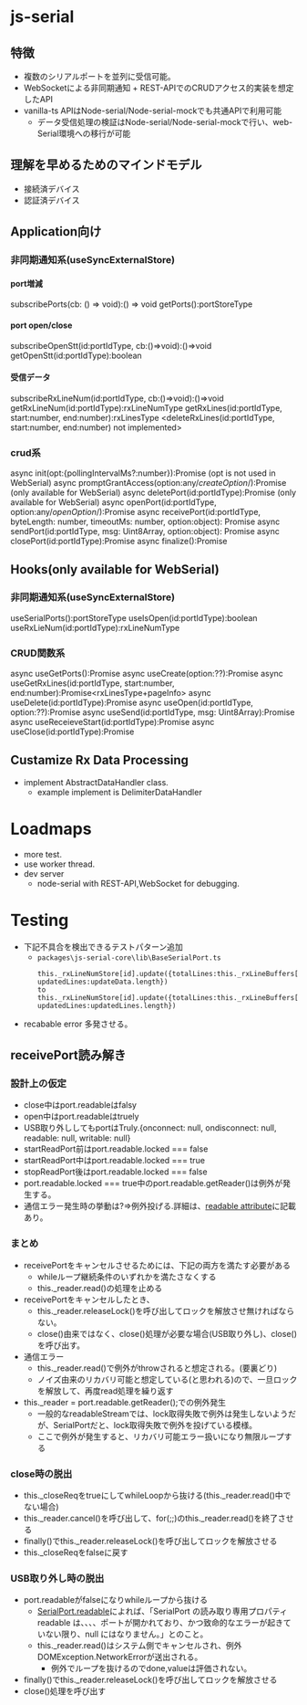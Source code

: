 # js-serial

## 特徴
- 複数のシリアルポートを並列に受信可能。
- WebSocketによる非同期通知 + REST-APIでのCRUDアクセス的実装を想定したAPI
- vanilla-ts APIはNode-serial/Node-serial-mockでも共通APIで利用可能
  - データ受信処理の検証はNode-serial/Node-serial-mockで行い、web-Serial環境への移行が可能

## 理解を早めるためのマインドモデル
- 接続済デバイス
- 認証済デバイス

## Application向け
### 非同期通知系(useSyncExternalStore)
#### port増減
subscribePorts(cb: () => void):() => void 
getPorts():portStoreType 

#### port open/close
subscribeOpenStt(id:portIdType, cb:()=>void):()=>void 
getOpenStt(id:portIdType):boolean 

#### 受信データ
subscribeRxLineNum(id:portIdType, cb:()=>void):()=>void 
getRxLineNum(id:portIdType):rxLineNumType 
getRxLines(id:portIdType, start:number, end:number):rxLinesType 
<deleteRxLines(id:portIdType, start:number, end:number) not implemented>

### crud系
async init(opt:{pollingIntervalMs?:number}):Promise<void> (opt is not used in WebSerial)
async promptGrantAccess(option:any/*createOption*/):Promise<portInfoType> (only available for WebSerial)
async deletePort(id:portIdType):Promise<portInfoType> (only available for WebSerial)
async openPort(id:portIdType, option:any/*openOption*/):Promise<string> 
async receivePort(id:portIdType, byteLength: number, timeoutMs: number, option:object): Promise<any> 
async sendPort(id:portIdType, msg: Uint8Array, option:object): Promise<string> 
async closePort(id:portIdType):Promise<string> 
async finalize():Promise<void> 

## Hooks(only available for WebSerial)
### 非同期通知系(useSyncExternalStore)
useSerialPorts():portStoreType 
useIsOpen(id:portIdType):boolean
useRxLieNum(id:portIdType):rxLineNumType 
### CRUD関数系
async useGetPorts():Promise<portStoreType>
async useCreate(option:??):Promise<portInfoType>
async useGetRxLines(id:portIdType, start:number, end:number):Promise<rxLinesType+pageInfo>
async useDelete(id:portIdType):Promise<portInfoType>
async useOpen(id:portIdType, option:??):Promise<string>
async useSend(id:portIdType, msg: Uint8Array):Promise<string>
async useReceieveStart(id:portIdType):Promise<string>
async useClose(id:portIdType):Promise<void>

## Custamize Rx Data Processing
- implement AbstractDataHandler class.
  - example implement is DelimiterDataHandler

# Loadmaps
- more test.
- use worker thread.
- dev server
  - node-serial with REST-API,WebSocket for debugging.

# Testing
- 下記不具合を検出できるテストパターン追加
  - `packages\js-serial-core\lib\BaseSerialPort.ts`
    ```
    this._rxLineNumStore[id].update({totalLines:this._rxLineBuffers[id].length, updatedLines:updateData.length})
    to
    this._rxLineNumStore[id].update({totalLines:this._rxLineBuffers[id].length, updatedLines:updatedLines.length})
    ```
- recabable error 多発させる。

## receivePort読み解き
### 設計上の仮定
  - close中はport.readableはfalsy
  - open中はport.readableはtruely
  - USB取り外ししてもportはTruly.{onconnect: null, ondisconnect: null, readable: null, writable: null}
  - startReadPort前はport.readable.locked === false
  - startReadPort中はport.readable.locked === true
  - stopReadPort後はport.readable.locked === false
  - port.readable.locked === true中のport.readable.getReader()は例外が発生する。
  - 通信エラー発生時の挙動は?=>例外投げる.詳細は、[readable attribute](https://wicg.github.io/serial/#readable-attribute)に記載あり。
### まとめ
- receivePortをキャンセルさせるためには、下記の両方を満たす必要がある
  - whileループ継続条件のいずれかを満たさなくする
  - this._reader.read()の処理を止める
- receivePortをキャンセルしたとき、
  - this._reader.releaseLock()を呼び出してロックを解放させ無ければならない。
  - close()由来ではなく、close()処理が必要な場合(USB取り外し)、close()を呼び出す。
- 通信エラー
  - this._reader.read()で例外がthrowされると想定される。(要裏どり)
  - ノイズ由来のリカバリ可能と想定している(と思われる)ので、一旦ロックを解放して、再度read処理を繰り返す
- this._reader = port.readable.getReader();での例外発生
  - 一般的なreadableStreamでは、lock取得失敗で例外は発生しないようだが、SerialPortだと、lock取得失敗で例外を投げている模様。
  - ここで例外が発生すると、リカバリ可能エラー扱いになり無限ループする

### close時の脱出
  - this._closeReqをtrueにしてwhileLoopから抜ける(this._reader.read()中でない場合)
  - this._reader.cancel()を呼び出して、for(;;)のthis._reader.read()を終了させる
  - finally()でthis._reader.releaseLock()を呼び出してロックを解放させる
  - this._closeReqをfalseに戻す

### USB取り外し時の脱出
  - port.readableがfalseになりwhileループから抜ける
    - [SerialPort.readable](https://developer.mozilla.org/ja/docs/Web/API/SerialPort/readable)によれば、「SerialPort の読み取り専用プロパティ readable は、、、、ポートが開かれており、かつ致命的なエラーが起きていない限り、null にはなりません。」とのこと。
    - this._reader.read()はシステム側でキャンセルされ、例外DOMException.NetworkErrorが送出される。
      - 例外でループを抜けるのでdone,valueは評価されない。
  - finally()でthis._reader.releaseLock()を呼び出してロックを解放させる
  - close()処理を呼び出す
